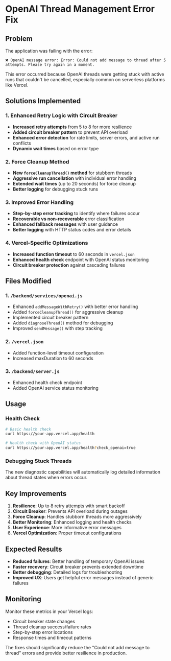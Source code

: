 # OpenAI Thread Management Error Fix

## Problem
The application was failing with the error:
```
❌ OpenAI message error: Error: Could not add message to thread after 5 attempts. Please try again in a moment.
```

This error occurred because OpenAI threads were getting stuck with active runs that couldn't be cancelled, especially common on serverless platforms like Vercel.

## Solutions Implemented

### 1. Enhanced Retry Logic with Circuit Breaker
- **Increased retry attempts** from 5 to 8 for more resilience
- **Added circuit breaker pattern** to prevent API overload
- **Enhanced error detection** for rate limits, server errors, and active run conflicts
- **Dynamic wait times** based on error type

### 2. Force Cleanup Method
- **New `forceCleanupThread()` method** for stubborn threads
- **Aggressive run cancellation** with individual error handling
- **Extended wait times** (up to 20 seconds) for force cleanup
- **Better logging** for debugging stuck runs

### 3. Improved Error Handling
- **Step-by-step error tracking** to identify where failures occur
- **Recoverable vs non-recoverable** error classification
- **Enhanced fallback messages** with user guidance
- **Better logging** with HTTP status codes and error details

### 4. Vercel-Specific Optimizations
- **Increased function timeout** to 60 seconds in `vercel.json`
- **Enhanced health check** endpoint with OpenAI status monitoring
- **Circuit breaker protection** against cascading failures

## Files Modified

### 1. `/backend/services/openai.js`
- Enhanced `addMessageWithRetry()` with better error handling
- Added `forceCleanupThread()` for aggressive cleanup
- Implemented circuit breaker pattern
- Added `diagnoseThread()` method for debugging
- Improved `sendMessage()` with step tracking

### 2. `/vercel.json`
- Added function-level timeout configuration
- Increased maxDuration to 60 seconds

### 3. `/backend/server.js`
- Enhanced health check endpoint
- Added OpenAI service status monitoring

## Usage

### Health Check
```bash
# Basic health check
curl https://your-app.vercel.app/health

# Health check with OpenAI status
curl https://your-app.vercel.app/health?check_openai=true
```

### Debugging Stuck Threads
The new diagnostic capabilities will automatically log detailed information about thread states when errors occur.

## Key Improvements

1. **Resilience**: Up to 8 retry attempts with smart backoff
2. **Circuit Breaker**: Prevents API overload during outages
3. **Force Cleanup**: Handles stubborn threads more aggressively
4. **Better Monitoring**: Enhanced logging and health checks
5. **User Experience**: More informative error messages
6. **Vercel Optimization**: Proper timeout configurations

## Expected Results

- **Reduced failures**: Better handling of temporary OpenAI issues
- **Faster recovery**: Circuit breaker prevents extended downtime
- **Better debugging**: Detailed logs for troubleshooting
- **Improved UX**: Users get helpful error messages instead of generic failures

## Monitoring

Monitor these metrics in your Vercel logs:
- Circuit breaker state changes
- Thread cleanup success/failure rates
- Step-by-step error locations
- Response times and timeout patterns

The fixes should significantly reduce the "Could not add message to thread" errors and provide better resilience in production.
